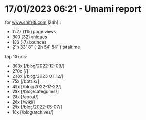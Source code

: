 # 17/01/2023 06:21 - Umami report
for www.shifeiti.com [24h] :

 - 1227 (115) page views
 - 300 (32) uniques
 - 186 (-7) bounces
 - 21h 33' 8'' (-2h 54' 54'') totaltime


top 10 urls:
 - 303x [/blog/2022-12-09/]
 - 270x [/]
 - 238x [/blog/2023-01-12/]
 - 75x [/bbtalk/]
 - 49x [/blog/2022-12-22/]
 - 29x [/blog/categories/]
 - 28x [/about/]
 - 26x [/wiki/]
 - 25x [/blog/2022-05-07/]
 - 16x [/blog/archives/]


